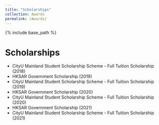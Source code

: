 ```yaml
---
title: "Scholarships"
collection: Awards
permalink: /Awards/
---
```

{% include base_path %}

Scholarships
======
* CityU Mainland Student Scholarship Scheme - Full Tuition Scholarship (2018)  
* HKSAR Government Scholarship (2019)  
* CityU Mainland Student Scholarship Scheme - Full Tuition Scholarship (2019)  
* HKSAR Government Scholarship (2020)  
* CityU Mainland Student Scholarship Scheme - Full Tuition Scholarship (2020)  
* HKSAR Government Scholarship (2021)  
* CityU Mainland Student Scholarship Scheme - Full Tuition Scholarship (2021)  


